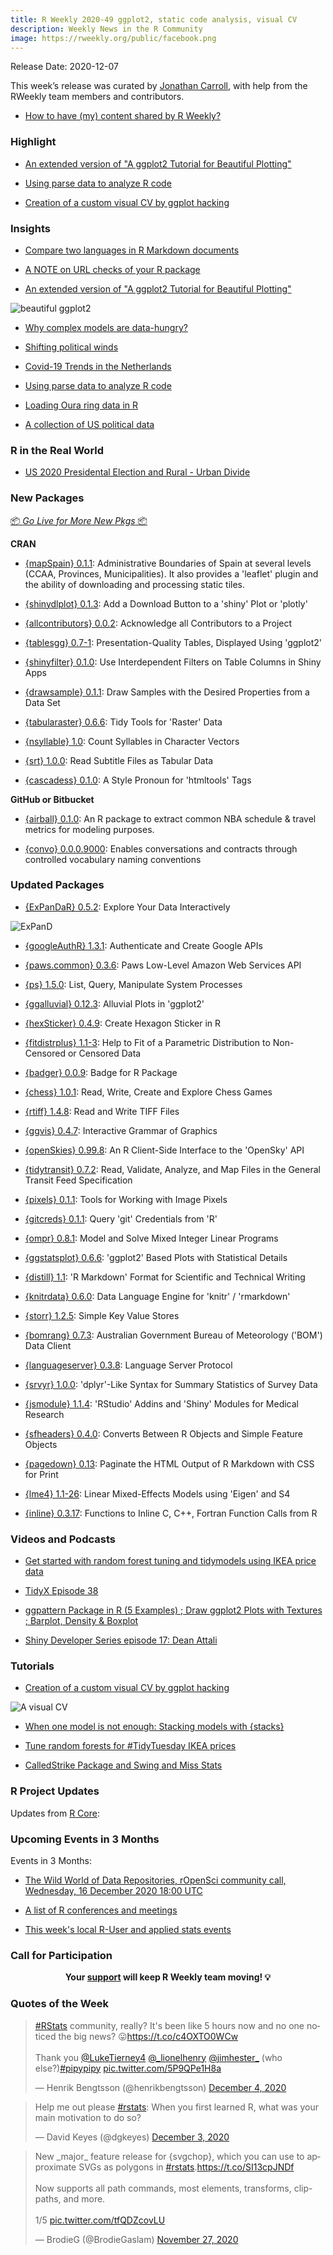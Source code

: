 ```yaml
---
title: R Weekly 2020-49 ggplot2, static code analysis, visual CV
description: Weekly News in the R Community
image: https://rweekly.org/public/facebook.png
---
```


Release Date: 2020-12-07

This week’s release was curated by [Jonathan Carroll](https://twitter.com/carroll_jono), with help from the RWeekly team members and contributors.

+ [How to have (my) content shared by R Weekly?](https://github.com/rweekly/rweekly.org#how-to-have-my-content-shared-by-r-weekly)

###  Highlight

+ [An extended version of "A ggplot2 Tutorial for Beautiful Plotting"](https://cedricscherer.netlify.app/2019/08/05/a-ggplot2-tutorial-for-beautiful-plotting-in-r/)

+ [Using parse data to analyze R code](https://renkun.me/2020/11/08/using-parse-data-to-analyze-r-code/)

+ [Creation of a custom visual CV by ggplot hacking](http://adomingues.github.io/2020/11/25/visual-cv/)

### Insights

+ [Compare two languages in R Markdown documents](https://www.etiennebacher.com/post/code-two-columns-blogdown/code-two-columns-blogdown/)

+ [A NOTE on URL checks of your R package](https://blog.r-hub.io/2020/12/01/url-checks/)

+ [An extended version of "A ggplot2 Tutorial for Beautiful Plotting"](https://cedricscherer.netlify.app/2019/08/05/a-ggplot2-tutorial-for-beautiful-plotting-in-r/)

![beautiful ggplot2](https://raw.githubusercontent.com/rweekly/image/master/2020-12-07/overview_600.png)

+ [Why complex models are data-hungry?](https://eranraviv.com/complex-models-data-hungry/)

+ [Shifting political winds](https://ctompkins.netlify.app/post/shifting_political_winds/)

+ [Covid-19 Trends in the Netherlands](https://mcnakhaee.com/post/2020-11-04-covid-19-trends-in-the-netherlands/)

+ [Using parse data to analyze R code](https://renkun.me/2020/11/08/using-parse-data-to-analyze-r-code/)

+ [Loading Oura ring data in R](https://measuredme.com/post/loading-oura-ring-data-in-r/)

+ [A collection of US political data](https://github.com/jaytimm/uspols)

### R in the Real World

+ [US 2020 Presidental Election and Rural - Urban Divide](https://www.thedeltanomics.com/post/us-2020-presidental-election-and-rural-urban-divide/)

###  New Packages

<p class="added-hostname"><a href="https://rweekly.org/live" target="_blank" class="externalLink">📦 <i>Go Live for More New Pkgs</i> 📦</a></p>

**CRAN**

+ [{mapSpain} 0.1.1](https://cran.r-project.org/package=mapSpain): Administrative Boundaries of Spain at several levels (CCAA, Provinces, Municipalities). It also provides a 'leaflet' plugin and the ability of downloading and processing static tiles.

+ [{shinydlplot} 0.1.3](https://cran.r-project.org/package=shinydlplot): Add a Download Button to a 'shiny' Plot or 'plotly'

+ [{allcontributors} 0.0.2](https://cran.r-project.org/package=allcontributors): Acknowledge all Contributors to a Project

+ [{tablesgg} 0.7-1](https://cran.r-project.org/package=tablesgg): Presentation-Quality Tables, Displayed Using 'ggplot2'

+ [{shinyfilter} 0.1.0](https://cran.r-project.org/package=shinyfilter): Use Interdependent Filters on Table Columns in Shiny Apps

+ [{drawsample} 0.1.1](https://cran.r-project.org/package=drawsample): Draw Samples with the Desired Properties from a Data Set

+ [{tabularaster} 0.6.6](https://cran.r-project.org/package=tabularaster): Tidy Tools for 'Raster' Data

+ [{nsyllable} 1.0](https://cran.r-project.org/package=nsyllable): Count Syllables in Character Vectors

+ [{srt} 1.0.0](https://cran.r-project.org/package=srt): Read Subtitle Files as Tabular Data

+ [{cascadess} 0.1.0](https://cran.r-project.org/package=cascadess): A Style Pronoun for 'htmltools' Tags

**GitHub or Bitbucket**

+ [{airball} 0.1.0](https://github.com/josedv82/airball): An R package to extract common NBA schedule & travel metrics for modeling purposes.

+ [{convo} 0.0.0.9000](https://emilyriederer.github.io/convo): Enables conversations and contracts through controlled vocabulary naming conventions

### Updated Packages

+ [{ExPanDaR} 0.5.2](https://cran.r-project.org/package=ExPanDaR): Explore Your Data Interactively

![ExPanD](https://raw.githubusercontent.com/rweekly/image/master/2020-12-07/ExPanD_simple_03_600.jpg)

+ [{googleAuthR} 1.3.1](https://cran.r-project.org/package=googleAuthR): Authenticate and Create Google APIs

+ [{paws.common} 0.3.6](https://cran.r-project.org/package=paws.common): Paws Low-Level Amazon Web Services API

+ [{ps} 1.5.0](https://cran.r-project.org/package=ps): List, Query, Manipulate System Processes

+ [{ggalluvial} 0.12.3](https://cran.r-project.org/package=ggalluvial): Alluvial Plots in 'ggplot2'

+ [{hexSticker} 0.4.9](https://cran.r-project.org/package=hexSticker): Create Hexagon Sticker in R

+ [{fitdistrplus} 1.1-3](https://cran.r-project.org/package=fitdistrplus): Help to Fit of a Parametric Distribution to Non-Censored or Censored Data

+ [{badger} 0.0.9](https://cran.r-project.org/package=badger): Badge for R Package

+ [{chess} 1.0.1](https://cran.r-project.org/package=chess): Read, Write, Create and Explore Chess Games

+ [{rtiff} 1.4.8](https://cran.r-project.org/package=rtiff): Read and Write TIFF Files

+ [{ggvis} 0.4.7](https://cran.r-project.org/package=ggvis): Interactive Grammar of Graphics

+ [{openSkies} 0.99.8](https://cran.r-project.org/package=openSkies): An R Client-Side Interface to the 'OpenSky' API

+ [{tidytransit} 0.7.2](https://cran.r-project.org/package=tidytransit): Read, Validate, Analyze, and Map Files in the General Transit Feed Specification

+ [{pixels} 0.1.1](https://cran.r-project.org/package=pixels): Tools for Working with Image Pixels

+ [{gitcreds} 0.1.1](https://cran.r-project.org/package=gitcreds): Query 'git' Credentials from 'R'

+ [{ompr} 0.8.1](https://cran.r-project.org/package=ompr): Model and Solve Mixed Integer Linear Programs

+ [{ggstatsplot} 0.6.6](https://cran.r-project.org/package=ggstatsplot): 'ggplot2' Based Plots with Statistical Details

+ [{distill} 1.1](https://cran.r-project.org/package=distill): 'R Markdown' Format for Scientific and Technical Writing

+ [{knitrdata} 0.6.0](https://cran.r-project.org/package=knitrdata): Data Language Engine for 'knitr' / 'rmarkdown'

+ [{storr} 1.2.5](https://cran.r-project.org/package=storr): Simple Key Value Stores

+ [{bomrang} 0.7.3](https://cran.r-project.org/package=bomrang): Australian Government Bureau of Meteorology ('BOM') Data Client

+ [{languageserver} 0.3.8](https://cran.r-project.org/package=languageserver): Language Server Protocol

+ [{srvyr} 1.0.0](https://cran.r-project.org/package=srvyr): 'dplyr'-Like Syntax for Summary Statistics of Survey Data

+ [{jsmodule} 1.1.4](https://cran.r-project.org/package=jsmodule): 'RStudio' Addins and 'Shiny' Modules for Medical Research

+ [{sfheaders} 0.4.0](https://cran.r-project.org/package=sfheaders): Converts Between R Objects and Simple Feature Objects

+ [{pagedown} 0.13](https://cran.r-project.org/package=pagedown): Paginate the HTML Output of R Markdown with CSS for Print

+ [{lme4} 1.1-26](https://cran.r-project.org/package=lme4): Linear Mixed-Effects Models using 'Eigen' and S4

+ [{inline} 0.3.17](https://cran.r-project.org/package=inline): Functions to Inline C, C++, Fortran Function Calls from R

###  Videos and Podcasts

+ [Get started with random forest tuning and tidymodels using IKEA price data](https://www.youtube.com/watch?v=BgWCuyrwD1s)

+ [TidyX Episode 38](https://www.youtube.com/watch?v=KI09FByaGWQ)

+ [ggpattern Package in R (5 Examples) ; Draw ggplot2 Plots with Textures ; Barplot, Density & Boxplot](https://www.youtube.com/watch?v=aKZ1I1xsoQg)

+ [Shiny Developer Series episode 17: Dean Attali](https://shinydevseries.com/ep17)

###  Tutorials

+ [Creation of a custom visual CV by ggplot hacking](http://adomingues.github.io/2020/11/25/visual-cv/)

![A visual CV](https://raw.githubusercontent.com/rweekly/image/master/2020-12-07/visual_cv_600.png)

<!--<div class="post-more-begin></div><div class="post-more-end"></div>-->

+ [When one model is not enough: Stacking models with {stacks}](https://www.hfshr.xyz/posts/2020-11-30-model-stacking/)

+ [Tune random forests for #TidyTuesday IKEA prices](https://juliasilge.com/blog/ikea-prices/)

+ [CalledStrike Package and Swing and Miss Stats](https://baseballwithr.wordpress.com/2020/11/30/calledstrike-package-and-swing-and-miss-stats/)

###  R Project Updates

Updates from [R Core](http://developer.r-project.org/blosxom.cgi/R-devel/NEWS):

###  Upcoming Events in 3 Months

Events in 3 Months:

+ [The Wild World of Data Repositories, rOpenSci community call, Wednesday, 16 December 2020 18:00 UTC](https://ropensci.org/commcalls/dec2020-datarepos/)

+ [A list of R conferences and meetings](https://jumpingrivers.github.io/meetingsR/events.html)

+ [This week's local R-User and applied stats events](https://community.rstudio.com/c/irl)

###  Call for Participation

<p class="hide-support added-hostname support-rweekly" style="text-align: center;font-weight: bold;">Your <a class="non-visited externalLink" href="https://www.patreon.com/rweekly" onclick="pas(this)">support</a> will keep R Weekly team moving! 💡</p>

###  Quotes of the Week

<blockquote class="twitter-tweet"><p lang="en" dir="ltr"><a href="https://twitter.com/hashtag/RStats?src=hash&amp;ref_src=twsrc%5Etfw">#RStats</a> community, really? It&#39;s been like 5 hours now and no one noticed the big news? 😛<a href="https://t.co/c4OXTO0WCw">https://t.co/c4OXTO0WCw</a><br><br>Thank you <a href="https://twitter.com/LukeTierney4?ref_src=twsrc%5Etfw">@LukeTierney4</a> <a href="https://twitter.com/_lionelhenry?ref_src=twsrc%5Etfw">@_lionelhenry</a> <a href="https://twitter.com/jimhester_?ref_src=twsrc%5Etfw">@jimhester_</a> (who else?)<a href="https://twitter.com/hashtag/pipypipy?src=hash&amp;ref_src=twsrc%5Etfw">#pipypipy</a> <a href="https://t.co/5P9QPe1H8a">pic.twitter.com/5P9QPe1H8a</a></p>&mdash; Henrik Bengtsson (@henrikbengtsson) <a href="https://twitter.com/henrikbengtsson/status/1334703130378788866?ref_src=twsrc%5Etfw">December 4, 2020</a></blockquote> <script async src="https://platform.twitter.com/widgets.js" charset="utf-8"></script>

<blockquote class="twitter-tweet"><p lang="en" dir="ltr">Help me out please <a href="https://twitter.com/hashtag/rstats?src=hash&amp;ref_src=twsrc%5Etfw">#rstats</a>: When you first learned R, what was your main motivation to do so?</p>&mdash; David Keyes (@dgkeyes) <a href="https://twitter.com/dgkeyes/status/1334497828534710274?ref_src=twsrc%5Etfw">December 3, 2020</a></blockquote> <script async src="https://platform.twitter.com/widgets.js" charset="utf-8"></script> 

<blockquote class="twitter-tweet"><p lang="en" dir="ltr">New _major_ feature release for {svgchop}, which you can use to approximate SVGs as polygons in <a href="https://twitter.com/hashtag/rstats?src=hash&amp;ref_src=twsrc%5Etfw">#rstats</a>.<a href="https://t.co/SI13cpJNDf">https://t.co/SI13cpJNDf</a><br><br>Now supports all path commands, most elements, transforms, clip-paths, and more.<br><br>1/5 <a href="https://t.co/tfQDZcovLU">pic.twitter.com/tfQDZcovLU</a></p>&mdash; BrodieG (@BrodieGaslam) <a href="https://twitter.com/BrodieGaslam/status/1332322321646964737?ref_src=twsrc%5Etfw">November 27, 2020</a></blockquote> <script async src="https://platform.twitter.com/widgets.js" charset="utf-8"></script>